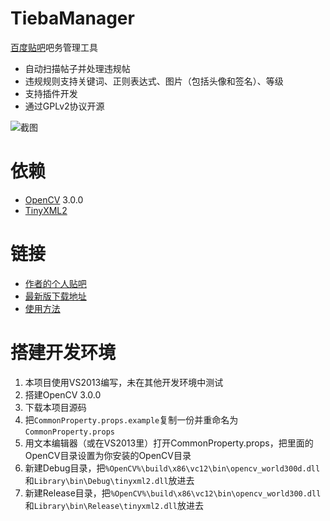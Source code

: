 TiebaManager
=========

[百度贴吧](http://tieba.baidu.com/)吧务管理工具  

* 自动扫描帖子并处理违规帖
* 违规规则支持关键词、正则表达式、图片（包括头像和签名）、等级
* 支持插件开发
* 通过GPLv2协议开源

![截图](https://github.com/xfgryujk/TiebaManager/blob/master/.wiki/image/snapshot.png)


依赖
=========

* [OpenCV](http://opencv.org/) 3.0.0
* [TinyXML2](http://www.grinninglizard.com/tinyxml2/index.html)


链接
=========

* [作者的个人贴吧](http://tieba.baidu.com/f?kw=%D2%BB%B8%F6%BC%AB%C6%E4%D2%FE%C3%D8%D6%BB%D3%D0xfgryujk%D6%AA%B5%C0%B5%C4%B5%D8%B7%BD)
* [最新版下载地址](https://github.com/xfgryujk/TiebaManager/wiki/%E5%B8%B8%E8%A7%81%E9%97%AE%E9%A2%98#%E5%9C%A8%E5%93%AA%E9%87%8C%E5%8F%AF%E4%BB%A5%E4%B8%8B%E8%BD%BD%E6%9C%80%E6%96%B0%E7%89%88)
* [使用方法](https://github.com/xfgryujk/TiebaManager/wiki/%E5%A6%82%E4%BD%95%E4%BD%BF%E7%94%A8)


搭建开发环境
=========

1. 本项目使用VS2013编写，未在其他开发环境中测试
2. 搭建OpenCV 3.0.0
3. 下载本项目源码
3. 把`CommonProperty.props.example`复制一份并重命名为`CommonProperty.props`
3. 用文本编辑器（或在VS2013里）打开CommonProperty.props，把里面的OpenCV目录设置为你安装的OpenCV目录
4. 新建Debug目录，把`%OpenCV%\build\x86\vc12\bin\opencv_world300d.dll`和`Library\bin\Debug\tinyxml2.dll`放进去
5. 新建Release目录，把`%OpenCV%\build\x86\vc12\bin\opencv_world300.dll`和`Library\bin\Release\tinyxml2.dll`放进去
